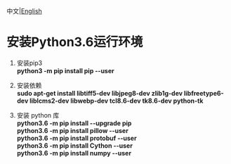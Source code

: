 中文|[English](README_EN.md)

# 安装Python3.6运行环境<a name="ZH-CN_TOPIC_0228768065"></a>

1.  安装pip3    
     **python3 -m pip install pip --user** 
2.  安装依赖    
    **sudo apt-get install libtiff5-dev libjpeg8-dev zlib1g-dev libfreetype6-dev liblcms2-dev libwebp-dev tcl8.6-dev tk8.6-dev python-tk**

3.  安装 python 库  
    **python3.6 -m pip install --upgrade pip**  
    **python3.6 -m pip install pillow --user**  
    **python3.6 -m pip install protobuf --user**  
    **python3.6 -m pip install Cython --user**  
    **python3.6 -m pip install numpy --user** 